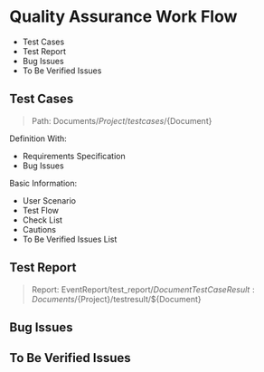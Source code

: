 # Quality Assurance Work Flow
- Test Cases
- Test Report
- Bug Issues
- To Be Verified Issues

## Test Cases
> Path: Documents/${Project}/testcases/${Document}

Definition With:
- Requirements Specification
- Bug Issues

Basic Information:
- User Scenario
- Test Flow
- Check List
- Cautions
- To Be Verified Issues List

## Test Report
> Report: EventReport/test_report/${Document}  
> Test Case Result: Documents/${Project}/testresult/${Document}

## Bug Issues

## To Be Verified Issues
